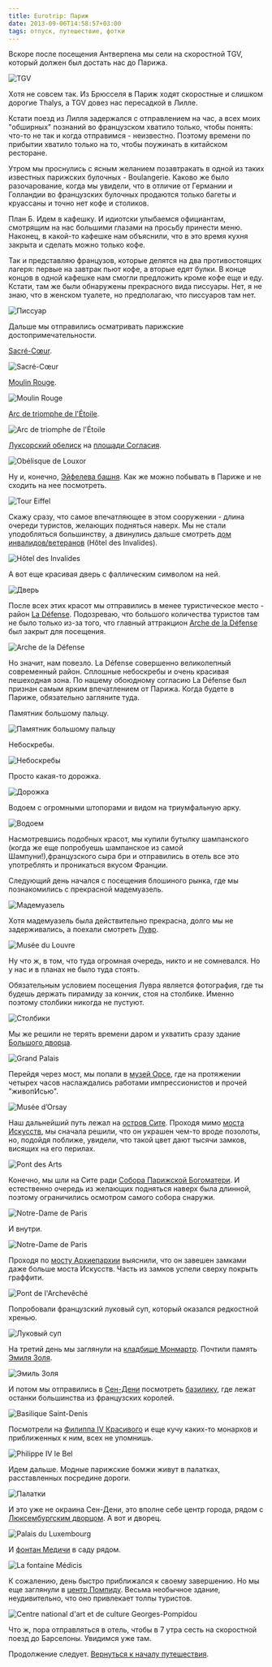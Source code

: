 ```yaml
---
title: Eurotrip: Париж
date: 2013-09-06T14:58:57+03:00
tags: отпуск, путешествие, фотки
---
```


Вскоре после посещения Антверпена мы сели на скоростной TGV, который должен был достать нас до Парижа. 

![](http://a51056ce8d9b948fb69e-8de36eb37b2366f5a76a776c3dee0b32.r42.cf1.rackcdn.com/paris_tgv.jpg "TGV")

Хотя не совсем так. Из Брюсселя в Париж ходят скоростные и слишком дорогие Thalys, а TGV довез нас пересадкой в Лилле. 

Кстати поезд из Лилля задержался с отправлением на час, а всех моих "обширных" познаний во французском хватило только, чтобы понять: что-то не так и когда отправимся - неизвестно. Поэтому времени по прибытии хватило только на то, чтобы поужинать в китайском ресторане. 

Утром мы проснулись с ясным желанием позавтракать в одной из таких известных парижских булочных - Boulangerie. Каково же было разочарование, когда мы увидели, что в отличие от Германии и Голландии во французских булочных продаются только багеты и круассаны и точно нет кофе и столиков. 

План Б. Идем в кафешку. И идиотски улыбаемся официантам, смотрящим на нас большими глазами на просьбу принести меню. Наконец, в какой-то кафешке нам объяснили, что в это время кухня закрыта и сделать можно только кофе. 

Так и представляю французов, которые делятся на два противостоящих лагеря: первые на завтрак пьют кофе, а вторые едят булки. В конце концов в одной кафешке нам смогли предложить кроме кофе еще и еду. Кстати, там же были обнаружены прекрасного вида писсуары. Нет, я не знаю, что в женском туалете, но предполагаю, что писсуаров там нет. 

![](http://a51056ce8d9b948fb69e-8de36eb37b2366f5a76a776c3dee0b32.r42.cf1.rackcdn.com/paris_urinals.jpg "Писсуар")

Дальше мы отправились осматривать парижские достопримечательности. 

[Sacré-Cœur](http://ru.wikipedia.org/wiki/%D0%91%D0%B0%D0%B7%D0%B8%D0%BB%D0%B8%D0%BA%D0%B0_%D0%A1%D0%B0%D0%BA%D1%80%D0%B5-%D0%9A%D1%91%D1%80). 

![](http://a51056ce8d9b948fb69e-8de36eb37b2366f5a76a776c3dee0b32.r42.cf1.rackcdn.com/paris_sacre-coeur.jpg "Sacré-Cœur")

[Moulin Rouge](http://ru.wikipedia.org/wiki/%D0%9C%D1%83%D0%BB%D0%B5%D0%BD_%D0%A0%D1%83%D0%B6). 

![](http://a51056ce8d9b948fb69e-8de36eb37b2366f5a76a776c3dee0b32.r42.cf1.rackcdn.com/paris_moulin_rouge.jpg "Moulin Rouge")

[Arc de triomphe de l'Étoile](http://ru.wikipedia.org/wiki/%D0%A2%D1%80%D0%B8%D1%83%D0%BC%D1%84%D0%B0%D0%BB%D1%8C%D0%BD%D0%B0%D1%8F_%D0%B0%D1%80%D0%BA%D0%B0_(%D0%9F%D0%B0%D1%80%D0%B8%D0%B6)). 

![](http://a51056ce8d9b948fb69e-8de36eb37b2366f5a76a776c3dee0b32.r42.cf1.rackcdn.com/paris_arc_de_triomphe.jpg "Arc de triomphe de l'Étoile")

[Луксорский обелиск](http://ru.wikipedia.org/wiki/%D0%9B%D1%83%D0%BA%D1%81%D0%BE%D1%80%D1%81%D0%BA%D0%B8%D0%B9_%D0%BE%D0%B1%D0%B5%D0%BB%D0%B8%D1%81%D0%BA_(%D0%9F%D0%B0%D1%80%D0%B8%D0%B6)) на [площади Согласия](http://ru.wikipedia.org/wiki/%D0%9F%D0%BB%D0%BE%D1%89%D0%B0%D0%B4%D1%8C_%D0%A1%D0%BE%D0%B3%D0%BB%D0%B0%D1%81%D0%B8%D1%8F). 

![](http://a51056ce8d9b948fb69e-8de36eb37b2366f5a76a776c3dee0b32.r42.cf1.rackcdn.com/paris_obelisque_de_louxor.jpg "Obélisque de Louxor")

Ну и, конечно, [Эйфелева башня](http://ru.wikipedia.org/wiki/%D0%AD%D0%B9%D1%84%D0%B5%D0%BB%D0%B5%D0%B2%D0%B0_%D0%B1%D0%B0%D1%88%D0%BD%D1%8F). Как же можно побывать в Париже и не сходить на нее посмотреть. 

![](http://a51056ce8d9b948fb69e-8de36eb37b2366f5a76a776c3dee0b32.r42.cf1.rackcdn.com/paris_tour_eiffel.jpg "Tour Eiffel")

Скажу сразу, что самое впечатляющее в этом сооружении - длина очереди туристов, желающих подняться наверх. Мы не стали уподобляться большинству, а двинулись дальше смотреть [дом инвалидов/ветеранов](http://ru.wikipedia.org/wiki/%D0%94%D0%BE%D0%BC_%D0%B8%D0%BD%D0%B2%D0%B0%D0%BB%D0%B8%D0%B4%D0%BE%D0%B2) (Hôtel des Invalides). 

![](http://a51056ce8d9b948fb69e-8de36eb37b2366f5a76a776c3dee0b32.r42.cf1.rackcdn.com/paris_hotel_des_invalides.jpg "Hôtel des Invalides")

А вот еще красивая дверь с фаллическим символом на ней. 

![](http://a51056ce8d9b948fb69e-8de36eb37b2366f5a76a776c3dee0b32.r42.cf1.rackcdn.com/paris_door.jpg "Дверь")

После всех этих красот мы отправились в менее туристическое место - район [La Défense](http://ru.m.wikipedia.org/wiki/%D0%94%D0%B5%D1%84%D0%B0%D0%BD%D1%81). Подозреваю, что большого количества туристов там не было только из-за того, что главный аттракцион [Arche de la Défense](http://ru.wikipedia.org/wiki/%D0%91%D0%BE%D0%BB%D1%8C%D1%88%D0%B0%D1%8F_%D0%B0%D1%80%D0%BA%D0%B0_%D0%94%D0%B5%D1%84%D0%B0%D0%BD%D1%81) был закрыт для посещения. 

![](http://a51056ce8d9b948fb69e-8de36eb37b2366f5a76a776c3dee0b32.r42.cf1.rackcdn.com/paris_arche_de_la_defense.jpg "Arche de la Défense")

Но значит, нам повезло. La Défense совершенно великолепный современный район. Сплошные небоскребы и очень красивая пешеходная зона. По нашему обоюдному согласию La Défense был признан самым ярким впечатлением от Парижа. Когда будете в Париже, обязательно загляните туда.

Памятник большому пальцу. 

![](http://a51056ce8d9b948fb69e-8de36eb37b2366f5a76a776c3dee0b32.r42.cf1.rackcdn.com/paris_thumb.jpg "Памятник большому пальцу")

Небоскребы. 

![](http://a51056ce8d9b948fb69e-8de36eb37b2366f5a76a776c3dee0b32.r42.cf1.rackcdn.com/paris_skyscrapers.jpg "Небоскребы")

Просто какая-то дорожка. 

![](http://a51056ce8d9b948fb69e-8de36eb37b2366f5a76a776c3dee0b32.r42.cf1.rackcdn.com/paris_walkway.jpg "Дорожка")

Водоем с огромными штопорами и видом на триумфальную арку. 

![](http://a51056ce8d9b948fb69e-8de36eb37b2366f5a76a776c3dee0b32.r42.cf1.rackcdn.com/paris_corkscrews.jpg "Водоем")

Насмотревшись подобных красот, мы купили бутылку шампанского (когда же еще попробуешь шампанское из самой Шампуни!),французского сыра бри и отправились в отель все это употреблять и проникаться вкусом Франции. 

Следующий день начался с посещения блошиного рынка, где мы познакомились с прекрасной мадемуазель. 

![](http://a51056ce8d9b948fb69e-8de36eb37b2366f5a76a776c3dee0b32.r42.cf1.rackcdn.com/paris_mademoiselle.jpg "Мадемуазель")

Хотя мадемуазель была действительно прекрасна, долго мы не задерживались, а поехали смотреть [Лувр](http://ru.wikipedia.org/wiki/%D0%9B%D1%83%D0%B2%D1%80). 

![](http://a51056ce8d9b948fb69e-8de36eb37b2366f5a76a776c3dee0b32.r42.cf1.rackcdn.com/paris_louvre.jpg "Musée du Louvre")

Ну что ж, в том, что туда огромная очередь, никто и не сомневался. Но у нас и в планах не было туда стоять. 

Обязательным условием посещения Лувра является фотография, где ты будешь держать пирамиду за кончик, стоя на столбике. Именно поэтому столбики никогда не пустуют. 

![](http://a51056ce8d9b948fb69e-8de36eb37b2366f5a76a776c3dee0b32.r42.cf1.rackcdn.com/paris_pyramids.jpg "Столбики")

Мы же решили не терять времени даром и ухватить сразу здание [Большого дворца](http://ru.wikipedia.org/wiki/%D0%91%D0%BE%D0%BB%D1%8C%D1%88%D0%BE%D0%B9_%D0%B4%D0%B2%D0%BE%D1%80%D0%B5%D1%86_(%D0%9F%D0%B0%D1%80%D0%B8%D0%B6)). 

![](http://a51056ce8d9b948fb69e-8de36eb37b2366f5a76a776c3dee0b32.r42.cf1.rackcdn.com/paris_grand_palais.jpg "Grand Palais")

Перейдя через мост, мы попали в [музей Орсе](http://ru.wikipedia.org/wiki/%D0%9C%D1%83%D0%B7%D0%B5%D0%B9_%D0%9E%D1%80%D1%81%D0%B5), где на протяжении четырех часов наслаждались работами импрессионистов и прочей "живопИсью". 

![](http://a51056ce8d9b948fb69e-8de36eb37b2366f5a76a776c3dee0b32.r42.cf1.rackcdn.com/paris_musee_d_orsay.jpg "Musée d’Orsay")

Наш дальнейший путь лежал на [остров Сите](http://ru.wikipedia.org/wiki/%D0%9E%D1%81%D1%82%D1%80%D0%BE%D0%B2_%D0%A1%D0%B8%D1%82%D0%B5). Проходя мимо [моста Искусств](http://ru.wikipedia.org/wiki/%D0%9C%D0%BE%D1%81%D1%82_%D0%98%D1%81%D0%BA%D1%83%D1%81%D1%81%D1%82%D0%B2), мы сначала решили, что он украшен чем-то вроде позолоты, но, подойдя поближе, увидели, что такой цвет дают тысячи замков, висящих на его перилах. 

![](http://a51056ce8d9b948fb69e-8de36eb37b2366f5a76a776c3dee0b32.r42.cf1.rackcdn.com/paris_pont_des_arts.jpg "Pont des Arts")

Конечно, мы шли на Сите ради [Собора Парижской Богоматери](http://ru.wikipedia.org/wiki/%D0%A1%D0%BE%D0%B1%D0%BE%D1%80_%D0%9F%D0%B0%D1%80%D0%B8%D0%B6%D1%81%D0%BA%D0%BE%D0%B9_%D0%91%D0%BE%D0%B3%D0%BE%D0%BC%D0%B0%D1%82%D0%B5%D1%80%D0%B8). И естественно очередь из желающих подняться наверх была длинной, поэтому ограничились осмотром самого собора снаружи. 

![](http://a51056ce8d9b948fb69e-8de36eb37b2366f5a76a776c3dee0b32.r42.cf1.rackcdn.com/paris_notre-dame.jpg "Notre-Dame de Paris")

И внутри. 

![](http://a51056ce8d9b948fb69e-8de36eb37b2366f5a76a776c3dee0b32.r42.cf1.rackcdn.com/paris_notre-dame_inside.jpg "Notre-Dame de Paris")

Проходя по [мосту Архиепархии](http://ru.wikipedia.org/wiki/%D0%9C%D0%BE%D1%81%D1%82_%D0%90%D1%80%D1%85%D0%B8%D0%B5%D0%BF%D0%B0%D1%80%D1%85%D0%B8%D0%B8) выяснили, что он завешен замками даже больше моста Искусств. Часть из замков успели сверху покрыть граффити. 

![](http://a51056ce8d9b948fb69e-8de36eb37b2366f5a76a776c3dee0b32.r42.cf1.rackcdn.com/paris_pont_de_l_archeveche.jpg "Pont de l'Archevêché")

Попробовали французский луковый суп, который оказался редкостной хренью. 

![](http://a51056ce8d9b948fb69e-8de36eb37b2366f5a76a776c3dee0b32.r42.cf1.rackcdn.com/paris_onion_soup.jpg "Луковый суп")

На третий день мы заглянули на [кладбище Монмартр](http://ru.wikipedia.org/wiki/%D0%9A%D0%BB%D0%B0%D0%B4%D0%B1%D0%B8%D1%89%D0%B5_%D0%9C%D0%BE%D0%BD%D0%BC%D0%B0%D1%80%D1%82%D1%80). Почтили память [Эмиля Золя](http://ru.wikipedia.org/wiki/%D0%97%D0%BE%D0%BB%D1%8F,_%D0%AD%D0%BC%D0%B8%D0%BB%D1%8C). 

![](http://a51056ce8d9b948fb69e-8de36eb37b2366f5a76a776c3dee0b32.r42.cf1.rackcdn.com/paris_emil_zola.jpg "Эмиль Золя")

И потом мы отправились в [Сен-Дени](http://ru.wikipedia.org/wiki/%D0%A1%D0%B5%D0%BD-%D0%94%D0%B5%D0%BD%D0%B8) посмотреть [базилику](http://ru.wikipedia.org/wiki/%D0%90%D0%B1%D0%B1%D0%B0%D1%82%D1%81%D1%82%D0%B2%D0%BE_%D0%A1%D0%B5%D0%BD-%D0%94%D0%B5%D0%BD%D0%B8), где лежат останки большинства из французских королей. 

![](http://a51056ce8d9b948fb69e-8de36eb37b2366f5a76a776c3dee0b32.r42.cf1.rackcdn.com/paris_saint-denis.jpg "Basilique Saint-Denis")

Посмотрели на [Филиппа IV Красивого](http://ru.wikipedia.org/wiki/%D0%A4%D0%B8%D0%BB%D0%B8%D0%BF%D0%BF_IV_(%D0%BA%D0%BE%D1%80%D0%BE%D0%BB%D1%8C_%D0%A4%D1%80%D0%B0%D0%BD%D1%86%D0%B8%D0%B8)) и еще кучу каких-то монархов и приближенных к ним, всех не упомнишь.

![](http://a51056ce8d9b948fb69e-8de36eb37b2366f5a76a776c3dee0b32.r42.cf1.rackcdn.com/paris_philippe_iv.jpg "Philippe IV le Bel")

Идем дальше. Модные парижские бомжи живут в палатках, расставленных посредине дороги. 

![](http://a51056ce8d9b948fb69e-8de36eb37b2366f5a76a776c3dee0b32.r42.cf1.rackcdn.com/paris_tents.jpg "Палатки")

И это уже не окраина Сен-Дени, это вполне себе центр города, рядом с [Люксембургским дворцом](http://ru.wikipedia.org/wiki/%D0%9B%D1%8E%D0%BA%D1%81%D0%B5%D0%BC%D0%B1%D1%83%D1%80%D0%B3%D1%81%D0%BA%D0%B8%D0%B9_%D0%B4%D0%B2%D0%BE%D1%80%D0%B5%D1%86). А вот и дворец. 

![](http://a51056ce8d9b948fb69e-8de36eb37b2366f5a76a776c3dee0b32.r42.cf1.rackcdn.com/paris_palais_de_luxembourg.jpg "Palais du Luxembourg")

И [фонтан Медичи](http://en.wikipedia.org/wiki/Medici_Fountain) в саду рядом. 

![](http://a51056ce8d9b948fb69e-8de36eb37b2366f5a76a776c3dee0b32.r42.cf1.rackcdn.com/paris_la_fontaine_medicis.jpg "La fontaine Médicis")

К сожалению, день быстро приближался к своему завершению. Но мы еще заглянули в [центр Помпиду](http://ru.wikipedia.org/wiki/%D0%A6%D0%B5%D0%BD%D1%82%D1%80_%D0%9F%D0%BE%D0%BC%D0%BF%D0%B8%D0%B4%D1%83). Весьма необычное здание, неудивительно, что оно привлекает толпы туристов. 

![](http://a51056ce8d9b948fb69e-8de36eb37b2366f5a76a776c3dee0b32.r42.cf1.rackcdn.com/paris_pompidou.jpg "Centre national d'art et de culture Georges-Pompidou")

Что ж, пора отправляться в отель, чтобы в 7 утра сесть на скоростной поезд до Барселоны. Увидимся уже там. 

Продолжение следует. [Вернуться к началу путешествия](/post/eurotrip-warsaw).
